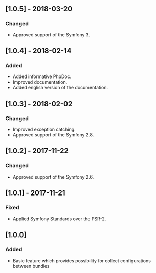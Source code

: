 ## [1.0.5] - 2018-03-20
### Changed
- Approved support of the Symfony 3.

## [1.0.4] - 2018-02-14
### Added
- Added informative PhpDoc.
- Improved documentation.
- Added english version of the documentation.

## [1.0.3] - 2018-02-02
### Changed
- Improved exception catching.
- Approved support of the Symfony 2.8.

## [1.0.2] - 2017-11-22
### Changed
- Approved support of the Symfony 2.6.

## [1.0.1] - 2017-11-21
### Fixed
- Applied Symfony Standards over the PSR-2.

## [1.0.0]
### Added
- Basic feature which provides possibility for collect configurations between bundles
